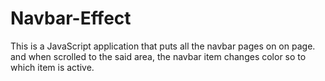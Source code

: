 # Navbar-Effect
This is a JavaScript application that puts all the navbar pages on on page. and when scrolled to the said area, the navbar item changes color so to which item is active.
